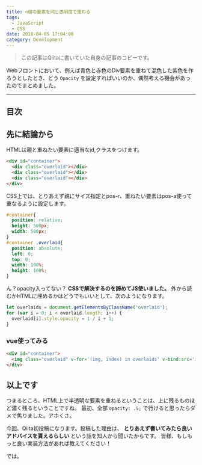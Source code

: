```yaml
---
title: n個の要素を同じ透明度で重ねる
tags:
  - JavaScript
  - CSS
date: 2018-04-05 17:04:00
category: Development
---
```


> この記事はQiitaに書いていた自身の記事のコピーです。

Webフロントにおいて、例えば青色と赤色のDiv要素を重ねて混色した紫色を作ろうとしたとき、どう `Opacity` を設定すればいいのか、偶然考える機会があったのでまとめました。

<!-- more -->

---

## 目次

<!-- toc -->

## 先に結論から

HTMLは親と重ねたい要素に適当なid,クラスをつけます。

```html
<div id="container">
  <div class="overlaid"></div>
  <div class="overlaid"></div>
  <div class="overlaid"></div>
</div>
```

CSS上では、とりあえず親にサイズ指定とpos-r、重ねたい要素はpos-a使って重なるように設定します。

```css
#container{
  position: relative;
  height: 500px;
  width: 500px;
}
#container .overlaid{
  position: absolute;
  left: 0;
  top: 0;
  width: 100%;
  height: 100%;
}
```

ん？opacity入ってない？
**CSSで解決するのを諦めてJS使いました。**
外から読むかHTMLに埋めるかはどうでもいいとして、次のようになります。

```javascript
let overlaids = document.getElementsByClassName('overlaid');
for (var i = 0; i < overlaid.length; i++) {
  overlaid[i].style.opacity = 1 / i + 1;
}
```

### vue使ってみる

```html
<div id="container">
  <img class="overlaid" v-for='(img, index) in overlaids' v-bind:src='img' v-bind:style="{opacity: 1 / (index + 1)}" alt="重ね合わせる画像">
</div>
```

## 以上です

つまるところ、HTML上で半透明な要素を重ねるということは、上に残るものほど濃く残るということですね。
最初、全部 `opacity: .5;` で行けると思ったらダメで焦りました。アホくさ。

今回、Qiita初投稿になります。投稿した理由は、 **とりあえず書いてみたら良いアドバイスを貰えるらしい** という話を知人から聞いたからです。
皆様、もしもっと良い実装方法があれば教えてください！

では。
